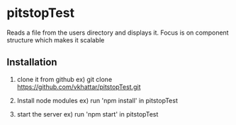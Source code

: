 # pitstopTest
Reads a file from the users directory and displays it. Focus is on component
structure which makes it scalable
## Installation
1)   clone it from github
ex) git clone https://github.com/vkhattar/pitstopTest.git

2) Install node modules
ex)  run 'npm install' in pitstopTest

3) start the server
ex) run 'npm start' in pitstopTest
